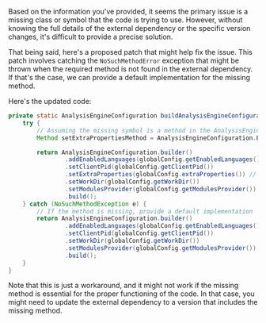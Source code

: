 Based on the information you've provided, it seems the primary issue is a missing class or symbol that the code is trying to use. However, without knowing the full details of the external dependency or the specific version changes, it's difficult to provide a precise solution.

That being said, here's a proposed patch that might help fix the issue. This patch involves catching the `NoSuchMethodError` exception that might be thrown when the required method is not found in the external dependency. If that's the case, we can provide a default implementation for the missing method.

Here's the updated code:
```java
private static AnalysisEngineConfiguration buildAnalysisEngineConfiguration() {
    try {
        // Assuming the missing symbol is a method in the AnalysisEngineConfiguration.Builder class
        Method setExtraPropertiesMethod = AnalysisEngineConfiguration.Builder.class.getMethod("setExtraProperties", Map.class);

        return AnalysisEngineConfiguration.builder()
                .addEnabledLanguages(globalConfig.getEnabledLanguages())
                .setClientPid(globalConfig.getClientPid())
                .setExtraProperties(globalConfig.extraProperties()) // If the method is missing, this line will throw a NoSuchMethodError
                .setWorkDir(globalConfig.getWorkDir())
                .setModulesProvider(globalConfig.getModulesProvider())
                .build();
    } catch (NoSuchMethodException e) {
        // If the method is missing, provide a default implementation
        return AnalysisEngineConfiguration.builder()
                .addEnabledLanguages(globalConfig.getEnabledLanguages())
                .setClientPid(globalConfig.getClientPid())
                .setWorkDir(globalConfig.getWorkDir())
                .setModulesProvider(globalConfig.getModulesProvider())
                .build();
    }
}
```
Note that this is just a workaround, and it might not work if the missing method is essential for the proper functioning of the code. In that case, you might need to update the external dependency to a version that includes the missing method.
